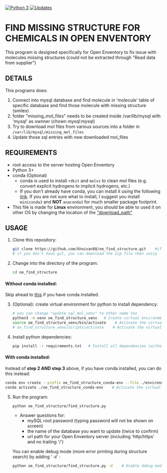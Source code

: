 [![Python 3](https://pyup.io/repos/github/khoivan88/oe_find_structure/python-3-shield.svg)](https://pyup.io/repos/github/khoivan88/oe_find_structure/)
[![Updates](https://pyup.io/repos/github/khoivan88/oe_find_structure/shield.svg)](https://pyup.io/repos/github/khoivan88/oe_find_structure/)

# FIND MISSING STRUCTURE FOR CHEMICALS IN OPEN ENVENTORY

This program is designed specifically for Open Enventory to fix issue with
molecules missing structures (could not be extracted through "Read data from supplier")


## DETAILS

This programs does:

1. Connect into mysql database and find molecule in 'molecule' table
of specific database and find those molecule with missing structure (smiles)
2. folder "missing_mol_files" needs to be created inside /var/lib/mysql
with 'mysql' as ownner (chown mysql:mysql)
3. Try to download mol files from various sources into a folder in
    `/var/lib/mysql/missing_mol_files`
4. Update those sql entries with new downloaded mol_files


## REQUIREMENTS

- root access to the server hosting Open Enventory
- Python 3+
- conda (Optional)
  - conda is used to install `rdkit` and `molvs` to clean mol files (e.g. convert explicit hydrogens to implicit hydrogens, etc.)
  - If you don't already have conda, you can install it using the following <a href="https://docs.conda.io/projects/conda/en/latest/user-guide/install/index.html" target="_blank">link</a>. If you are not sure what to install, I suggest you install `miniconda3` and **NOT** `anaconda3` for much smaller package footprint.
- This file is made for **Linux** environment, you should be able
  to used it on other OS by changing the location of the ["download_path"](oe_find_structure/find_structure.py#L86)


## USAGE

1. Clone this repository:
   
   ```bash
   git clone https://github.com/khoivan88/oe_find_structure.git    #if you have git
   # if you don't have git, you can download the zip file then unzip
   ```

2. Change into the directory of the program:
   
   ```bash
   cd oe_find_structure
   ```

#### Without conda installed:
   Skip ahead to [this](#with-conda-installed) if you have conda installed.

3. (Optional): create virtual environment for python to install dependency:
   
   ```bash
   # you can change "update_sql_mol_venv" to other name too
   python3 -m venv oe_find_structure_venv   # Create virtual environment
   source oe_find_structure_venv/bin/activate    # Activate the virtual environment on Linux
   # oe_find_structure_venv/Scripts/activate    # Activate the virtual environment on Windows
   ```

4. Install python dependencies:
   
   ```bash
   pip install -r requirements.txt   # Install all dependencies (without rdkit and molvs)
   ```

#### With conda installed:

   Instead of **step 2 AND step 3** above, if you have conda installed, you can do this instead:

   ```bash
   conda env create --prefix oe_find_structure_conda-env --file ./environment.yml    # Create virtual  environment with conda and install all dependancies
   conda activate ./oe_find_structure_conda-env    # Activate the virtual environment
   ```

5. Run the program:
   
   ```bash
   python oe_find_structure/find_structure.py
   ```

   - Answer questions for:
     - mySQL root password (typing password will not be shown on screen)
     - the name of the database you want to update (twice to confirm)
     - url path for your Open Enventory server (including 'http/https' and no trailing '/')

   You can enable debug mode (more error printing during structure search) by adding '`-d`' :
   ```bash
   python oe_find_structure/find_structure.py -d    # Enable debug mode
   ```
